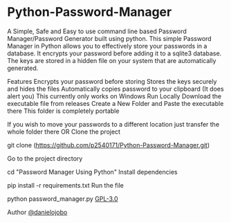 # Python-Password-Manager
A Simple, Safe and Easy to use command line based Password Manager/Password Generator  built using python.
This simple Password Manager in Python allows you to effectively store your passwords in a database. It encrypts your password before adding it to a sqlite3 database. The keys are stored in a hidden file on your system that are automatically generated.

Features
Encrypts your password before storing
Stores the keys securely and hides the files
Automatically copies password to your clipboard (It does alert you)
This currently only works on Windows
Run Locally
Download the executable file from releases
Create a New Folder and Paste the executable there
This folder is completely portable

If you wish to move your passwords to a different location just transfer the whole folder there
OR
Clone the project

  git clone (https://github.com/p2540171/Python-Password-Manager.git)
  
Go to the project directory

  cd "Password Manager Using Python"
Install dependencies

  pip install -r requirements.txt
Run the file

  python password_manager.py
[GPL-3.0](https://choosealicense.com/licenses/gpl-3.0/)

Author
[@danielojobo](https://github.com/p2540171)
